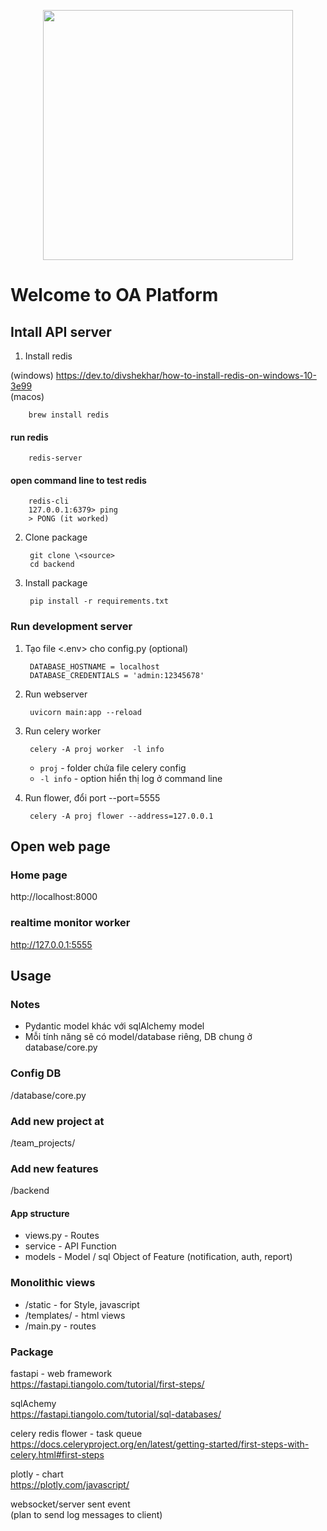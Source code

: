 <p align="center">
  <a href="https://rubyonrails.org/" target="_blank" rel="noopener noreferrer">
    <img src="https://rubyonrails.org/images/rails-logo.svg" width="400">
  </a>
</p>

# Welcome to OA Platform

## Intall API server

1. Install redis

(windows) https://dev.to/divshekhar/how-to-install-redis-on-windows-10-3e99  
(macos) 

        brew install redis 

#### run redis

        redis-server

#### open command line to test redis 

        redis-cli  
        127.0.0.1:6379> ping  
        > PONG (it worked)  

2. Clone package 

        git clone \<source>   
        cd backend

3. Install package

        pip install -r requirements.txt

### Run development server

1. Tạo file <.env> cho config.py  (optional)

        DATABASE_HOSTNAME = localhost  
        DATABASE_CREDENTIALS = 'admin:12345678'  

2. Run webserver

        uvicorn main:app --reload

3. Run celery worker 

        celery -A proj worker  -l info  

    - `proj` - folder chứa file celery config  
    - `-l info` - option hiển thị log ở command line    

4. Run flower, đổi port --port=5555

        celery -A proj flower --address=127.0.0.1  

## Open web page
### Home page
http://localhost:8000

### realtime monitor worker
http://127.0.0.1:5555

## Usage
### Notes
- Pydantic model khác với sqlAlchemy model  
- Mỗi tính năng sẽ có model/database riêng, DB chung ở database/core.py   
### Config DB 
/database/core.py

### Add new project at
/team_projects/

### Add new features
/backend
#### App structure
- views.py - Routes  
- service - API Function  
- models -  Model / sql Object of Feature (notification, auth, report)  

### Monolithic views
- /static - for Style, javascript  
- /templates/ - html views  
- /main.py - routes  

### Package
fastapi - web framework  
https://fastapi.tiangolo.com/tutorial/first-steps/  

sqlAchemy  
https://fastapi.tiangolo.com/tutorial/sql-databases/  

celery redis flower - task queue  
https://docs.celeryproject.org/en/latest/getting-started/first-steps-with-celery.html#first-steps  

plotly - chart  
https://plotly.com/javascript/  

websocket/server sent event   
(plan to send log messages to client)  
